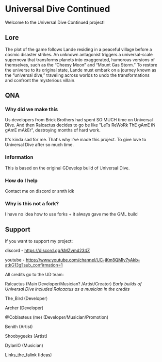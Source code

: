 # Universal Dive Continued
Welcome to the Universal Dive Continued project!

## Lore
The plot of the game follows Lande residing in a peaceful village before a cosmic disaster strikes. An unknown antagonist triggers a universal-scale supernova that transforms planets into exaggerated, humorous versions of themselves, such as the “Cheesy Moon” and “Mount Gas Storm.” To restore the universe to its original state, Lande must embark on a journey known as the “universal dive,” traveling across worlds to undo the transformations and confront the mysterious villain.

## QNA
### Why did we make this
Us developers from Brick Brothers had spent SO MUCH time on Universal Dive. And then Ralcactus decides to go be like "LeTs ReWoRk ThE gAmE iN gAmE mAkEr", destroying months of hard work.

It's kinda sad for me. That's why I've made this project. To give love to Universal Dive after so much time.

### Information
This is based on the original GDevelop build of Universal Dive.

### How do I help
Contact me on discord or smth idk

### Why is this not a fork?
I have no idea how to use forks + it always gave me the GML build

## Support
If you want to support my project:

discord - https://discord.gg/kMZvmd234Z

youtube - https://www.youtube.com/channel/UC-jKm8QMly7yAkb-atkG13g?sub_confirmation=1

All credits go to the UD team:

Ralcactus (Main Developer/Musician? /Artist/Creator) *Early builds of Universal Dive included Ralcactus as a musician in the credits*

The_Bird (Developer)

Archer (Developer)

@Coblasteus (me) (Developer/Musician/Promotion)

Benith (Artist)

Shoobygeeks (Artist)

DylanIO (Musician)

Links_the_falink (Ideas)

